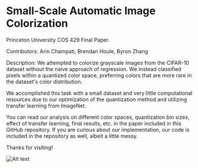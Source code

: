 # Small-Scale Automatic Image Colorization

Princeton University COS 429 Final Paper.

Contributors: 
Arin Champati, Brendan Houle, Byron Zhang

Description: 
We attempted to colorize grayscale images from the CIFAR-10 dataset without the naive approach of regression. We instead classified pixels within a quantized color space, preferring colors that are more rare in the dataset's color distribution.

We accomplished this task with a small dataset and very little computational resources due to our optimization of the quantization method and utilizing transfer learning from ImageNet. 

You can read our analysis on different color spaces, quantization bin sizes, effect of transfer learning, final results, etc. in the paper included in this GitHub repository. If you are curious about our implementation, our code is included in the repository as well, albeit a little messy. 

Thanks for visiting!

![Alt text](images/example_output.png?raw=true)
